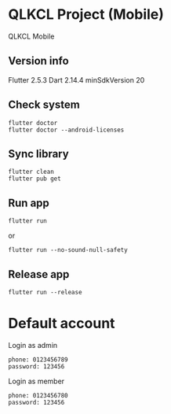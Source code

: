 # QLKCL Project (Mobile)

QLKCL Mobile


## Version info
Flutter 2.5.3
Dart 2.14.4
minSdkVersion 20

## Check system
```
flutter doctor
flutter doctor --android-licenses
```

## Sync library
```
flutter clean
flutter pub get
```

## Run app
```
flutter run
```
or
```
flutter run --no-sound-null-safety
```

## Release app
```
flutter run --release
```

# Default account
Login as admin
```
phone: 0123456789
password: 123456
```

Login as member
```
phone: 0123456780
password: 123456
```